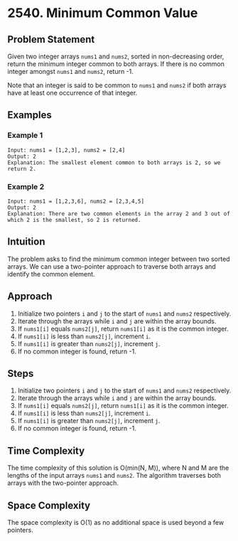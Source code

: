 # 2540. Minimum Common Value

## Problem Statement
Given two integer arrays `nums1` and `nums2`, sorted in non-decreasing order, return the minimum integer common to both arrays. If there is no common integer amongst `nums1` and `nums2`, return -1.

Note that an integer is said to be common to `nums1` and `nums2` if both arrays have at least one occurrence of that integer.

## Examples
### Example 1
```plaintext
Input: nums1 = [1,2,3], nums2 = [2,4]
Output: 2
Explanation: The smallest element common to both arrays is 2, so we return 2.
```

### Example 2
```plaintext
Input: nums1 = [1,2,3,6], nums2 = [2,3,4,5]
Output: 2
Explanation: There are two common elements in the array 2 and 3 out of which 2 is the smallest, so 2 is returned.
```

## Intuition
The problem asks to find the minimum common integer between two sorted arrays. We can use a two-pointer approach to traverse both arrays and identify the common element.

## Approach
1. Initialize two pointers `i` and `j` to the start of `nums1` and `nums2` respectively.
2. Iterate through the arrays while `i` and `j` are within the array bounds.
3. If `nums1[i]` equals `nums2[j]`, return `nums1[i]` as it is the common integer.
4. If `nums1[i]` is less than `nums2[j]`, increment `i`.
5. If `nums1[i]` is greater than `nums2[j]`, increment `j`.
6. If no common integer is found, return -1.

## Steps
1. Initialize two pointers `i` and `j` to the start of `nums1` and `nums2` respectively.
2. Iterate through the arrays while `i` and `j` are within the array bounds.
3. If `nums1[i]` equals `nums2[j]`, return `nums1[i]` as it is the common integer.
4. If `nums1[i]` is less than `nums2[j]`, increment `i`.
5. If `nums1[i]` is greater than `nums2[j]`, increment `j`.
6. If no common integer is found, return -1.

## Time Complexity
The time complexity of this solution is O(min(N, M)), where N and M are the lengths of the input arrays `nums1` and `nums2`. The algorithm traverses both arrays with the two-pointer approach.

## Space Complexity
The space complexity is O(1) as no additional space is used beyond a few pointers.

